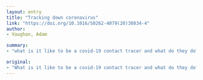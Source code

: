 ```yaml
---
layout: entry
title: "Tracking down coronavirus"
link: "https://doi.org/10.1016/S0262-4079(20)30834-4"
author:
- Vaughan, Adam

summary:
- "what is it like to be a covid-19 contact tracer and what do they do? Covid-19 contacts tracers are the covid19 contacts tracer. What are they going to do? What is it a coincidence to be tracer. Who are they doing? What does it like? What are the chances of being a tracer? What do you do? Do you know if they are a Covid19 tracer or a 'covid-19 tracer'? Do they do it? What's it like that to be covid."

original:
- "What is it like to be a covid-19 contact tracer and what do they do?"
---
```


